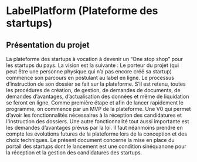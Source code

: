 # LabelPlatform (Plateforme des startups)

Présentation du projet
----------------------
La plateforme des startups à vocation à devenir un “One stop shop” pour les startups du pays.
La vision est la suivante : Le porteur du projet (qui peut être une personne physique qui n’a pas encore créé sa startup) commence son parcours en postulant au label en ligne. Le processus d’instruction de son dossier se fait sur la plateforme. S’il est retenu, toutes les procédures de création, de gestion, de demandes de documents, de demandes d’avantages, d’actualisation des données et même de liquidation se feront en ligne.
Comme première étape et afin de lancer rapidement le programme, on commence par un MVP de la plateforme. Une V0 qui permet d’avoir les fonctionnalités nécessaires à la réception des candidatures et l'instruction des dossiers. Une autre fonctionnalité tout aussi importante est les demandes d’avantages prévus par la loi.
Il faut néanmoins prendre en compte les évolutions futures de la plateforme lors de la conception et des choix techniques.
Le présent document concerne la mise en place du portail des startups dont le lancement est une condition sinéquanone pour la réception et la gestion des candidatures des startups.

